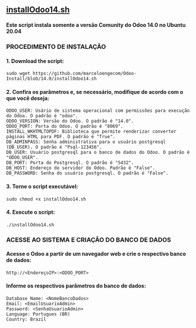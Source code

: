 
## [installOdoo14.sh](https://github.com/marceloengecom/Odoo-Install/blob/14.0/installOdoo14.sh)
#### Este script instala somente a versão Comunity do Odoo 14.0 no Ubuntu 20.04


### PROCEDIMENTO DE INSTALAÇÃO

#### 1. Download the script:
```
sudo wget https://github.com/marceloengecom/Odoo-Install/blob/14.0/installOdoo14.sh
```

#### 2. Confira os parâmetros e, se necessário, modifique de acordo com o que você deseja:
```
ODOO_USER: Usário de sistema operacional com permissões para execução do Odoo. O padrão é "odoo".
ODOO_VERSION: Versão do Odoo. O padrão é "14.0".
ODOO_PORT: Porta do Odoo. O padrão é "8069".
INSTALL_WKHTMLTOPDF: Biblioteca que permite renderizar converter páginas HTML para PDF. O padrão é "True".
DB_ADMINPASS: Senha administrativa para o usuário postgresql (DB_USER). O padrão é "Psql-123456".
DB_USER: Usuário postgresql para o banco de dados do Odoo. O padrão é "ODOO_USER".
DB_PORT: Porta do Postgresql. O padrão é "5432".
DB_HOST: Endereço do servidor do Odoo. Padrão é "False".
DB_PASSWORD: Senha do usuário postgresql. O padrão é "False".
```

#### 3. Torne o script executável:
```
sudo chmod +x installOdoo14.sh
```

#### 4. Execute o script:
```
./installOdoo14.sh
```

### ACESSE AO SISTEMA E CRIAÇÃO DO BANCO DE DADOS

#### Acesse o Odoo a partir de um navegador web e crie o respectivo banco de dados:
```
http://<EndereçoIP>:<ODOO_PORT>
```

#### Informe os respectivos parâmetros do banco de dados:
```Master Password: <DB_ADMINPASS>
Database Name: <NomeBancoDados>
Email: <EmailUsuarioAdmin>
Password: <SenhaUsuarioAdmin>
Language: Portugues (BR)
Country: Brazil
```
